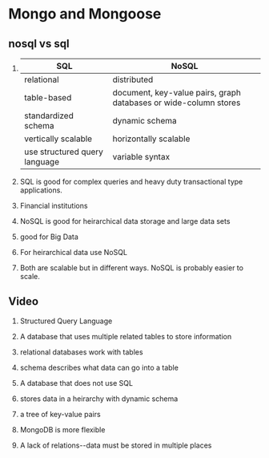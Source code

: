 # Mongo and Mongoose

## nosql vs sql

1. |SQL|NoSQL|
    |---|---|
    |relational|distributed|
    |table-based|document, key-value pairs, graph databases or wide-column stores|
    |standardized schema|dynamic schema|
    |vertically scalable|horizontally scalable|
    |use structured query language|variable syntax

2. SQL is good for complex queries and heavy duty transactional type applications.

3. Financial institutions

4. NoSQL is good for heirarchical data storage and large data sets

5. good for Big Data

6. For heirarchical data use NoSQL

7. Both are scalable but in different ways. NoSQL is probably easier to scale.

## Video

1. Structured Query Language

2. A database that uses multiple related tables to store information

3. relational databases work with tables

4. schema describes what data can go into a table

5. A database that does not use SQL

6. stores data in a heirarchy with dynamic schema

7. a tree of key-value pairs

8. MongoDB is more flexible

9. A lack of relations--data must be stored in multiple places